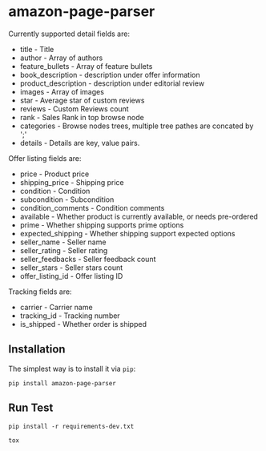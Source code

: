 amazon-page-parser
=====================

Currently supported detail fields are:
* title - Title
* author - Array of authors
* feature_bullets - Array of feature bullets
* book_description - description under offer information
* product_description - description under editorial review
* images - Array of images
* star - Average star of custom reviews
* reviews - Custom Reviews count
* rank - Sales Rank in top browse node
* categories - Browse nodes trees, multiple tree pathes are concated by ';'
* details - Details are key, value pairs.

Offer listing fields are:
* price - Product price
* shipping_price - Shipping price
* condition - Condition
* subcondition - Subcondition
* condition_comments - Condition comments
* available - Whether product is currently available, or needs pre-ordered
* prime - Whether shipping supports prime options
* expected_shipping - Whether shipping support expected options
* seller_name - Seller name
* seller_rating - Seller rating
* seller_feedbacks - Seller feedback count
* seller_stars - Seller stars count
* offer_listing_id - Offer listing ID

Tracking fields are:
* carrier - Carrier name
* tracking_id - Tracking number
* is_shipped - Whether order is shipped


Installation
-------------

The simplest way is to install it via `pip`:

    pip install amazon-page-parser


Run Test
-------------

`pip install -r requirements-dev.txt`

`tox`
